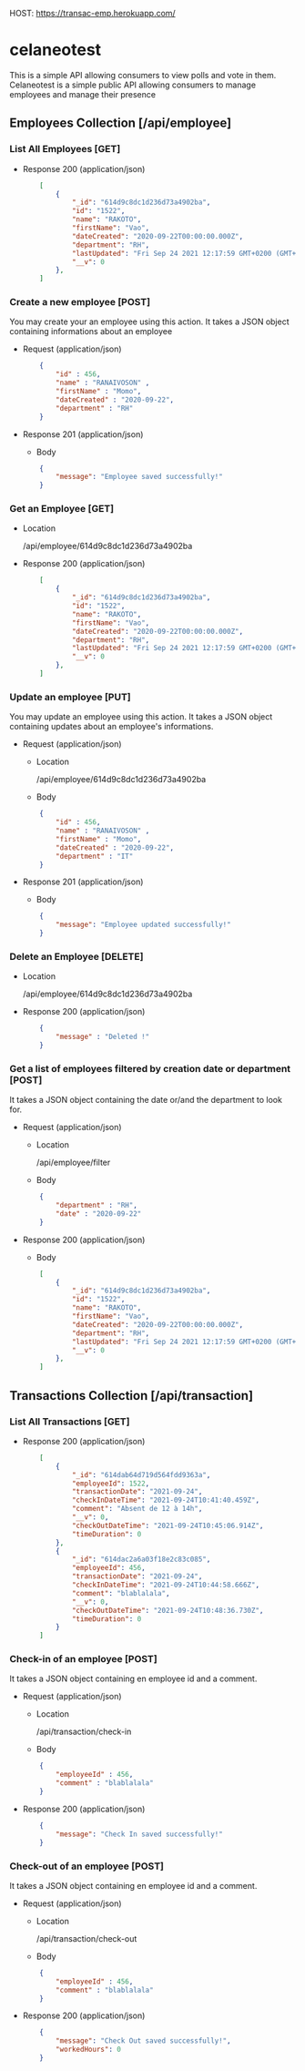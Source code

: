 HOST: https://transac-emp.herokuapp.com/

# celaneotest

This is a simple API allowing consumers to view polls and vote in them.
Celaneotest is a simple public API allowing consumers to manage employees and manage their presence


## Employees Collection [/api/employee]

### List All Employees [GET]

+ Response 200 (application/json)

    ```json
        [
            {
                "_id": "614d9c8dc1d236d73a4902ba",
                "id": "1522",
                "name": "RAKOTO",
                "firstName": "Vao",
                "dateCreated": "2020-09-22T00:00:00.000Z",
                "department": "RH",
                "lastUpdated": "Fri Sep 24 2021 12:17:59 GMT+0200 (GMT+02:00)",
                "__v": 0
            },
        ]
    ```

### Create a new employee [POST]

You may create your an employee using this action. It takes a JSON
object containing informations about an employee

+ Request (application/json)

    ```json
        {
            "id" : 456,
            "name" : "RANAIVOSON" ,
            "firstName" : "Momo",
            "dateCreated" : "2020-09-22",
            "department" : "RH"
        }
    ```

+ Response 201 (application/json)

    + Body

    ```json
        {
            "message": "Employee saved successfully!"
        }
    ```

### Get an Employee [GET]
+ Location

    /api/employee/614d9c8dc1d236d73a4902ba

+ Response 200 (application/json)

    ```json
        [
            {
                "_id": "614d9c8dc1d236d73a4902ba",
                "id": "1522",
                "name": "RAKOTO",
                "firstName": "Vao",
                "dateCreated": "2020-09-22T00:00:00.000Z",
                "department": "RH",
                "lastUpdated": "Fri Sep 24 2021 12:17:59 GMT+0200 (GMT+02:00)",
                "__v": 0
            },
        ]
    ```

### Update an employee [PUT]

You may update an employee using this action. It takes a JSON
object containing updates about an employee's informations.

+ Request (application/json)
    + Location
    
        /api/employee/614d9c8dc1d236d73a4902ba
        
    + Body

    ```json
        {
            "id" : 456,
            "name" : "RANAIVOSON" ,
            "firstName" : "Momo",
            "dateCreated" : "2020-09-22",
            "department" : "IT"
        }
    ```

+ Response 201 (application/json)

    + Body

    ```json
        {
            "message": "Employee updated successfully!"
        }
    ```

### Delete an Employee [DELETE]
+ Location

    /api/employee/614d9c8dc1d236d73a4902ba

+ Response 200 (application/json)

    ```json
        {
            "message" : "Deleted !"
        }
    ```

### Get a list of employees filtered by creation date or department [POST]

It takes a JSON object containing the date or/and the department to look for.

+ Request (application/json)
    + Location 
    
        /api/employee/filter
    
    + Body
    
    ```json
        {
            "department" : "RH",
            "date" : "2020-09-22"
        }
    ```

+ Response 200 (application/json)

    + Body

    ```json
        [
            {
                "_id": "614d9c8dc1d236d73a4902ba",
                "id": "1522",
                "name": "RAKOTO",
                "firstName": "Vao",
                "dateCreated": "2020-09-22T00:00:00.000Z",
                "department": "RH",
                "lastUpdated": "Fri Sep 24 2021 12:17:59 GMT+0200 (GMT+02:00)",
                "__v": 0
            },
        ]
    ```



## Transactions Collection [/api/transaction]

### List All Transactions [GET]

+ Response 200 (application/json)

    ```json
        [
            {
                "_id": "614dab64d719d564fdd9363a",
                "employeeId": 1522,
                "transactionDate": "2021-09-24",
                "checkInDateTime": "2021-09-24T10:41:40.459Z",
                "comment": "Absent de 12 à 14h",
                "__v": 0,
                "checkOutDateTime": "2021-09-24T10:45:06.914Z",
                "timeDuration": 0
            },
            {
                "_id": "614dac2a6a03f18e2c83c085",
                "employeeId": 456,
                "transactionDate": "2021-09-24",
                "checkInDateTime": "2021-09-24T10:44:58.666Z",
                "comment": "blablalala",
                "__v": 0,
                "checkOutDateTime": "2021-09-24T10:48:36.730Z",
                "timeDuration": 0
            }
        ]
    ```

### Check-in of an employee [POST]

It takes a JSON object containing en employee id and a comment.

+ Request (application/json)
    + Location 
    
        /api/transaction/check-in
    
    + Body
    
    ```json
        {
            "employeeId" : 456,
            "comment" : "blablalala"
        }
    ```
+ Response 200 (application/json)

    ```json
        {
            "message": "Check In saved successfully!"
        }
    ```

### Check-out of an employee [POST]

It takes a JSON object containing en employee id and a comment.

+ Request (application/json)
    + Location 
    
        /api/transaction/check-out
    
    + Body
    
    ```json
        {
            "employeeId" : 456,
            "comment" : "blablalala"
        }
    ```
+ Response 200 (application/json)

    ```json
        {
            "message": "Check Out saved successfully!",
            "workedHours": 0
        }
    ```
